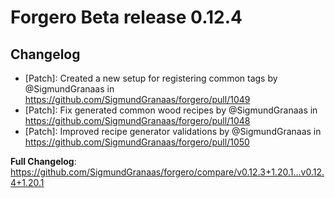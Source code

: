 # Forgero Beta release 0.12.4

## Changelog

* [Patch]: Created a new setup for registering common tags by @SigmundGranaas in https://github.com/SigmundGranaas/forgero/pull/1049
* [Patch]: Fix generated common wood recipes by @SigmundGranaas in https://github.com/SigmundGranaas/forgero/pull/1048
* [Patch]: Improved recipe generator validations by @SigmundGranaas in https://github.com/SigmundGranaas/forgero/pull/1050

**Full Changelog**: https://github.com/SigmundGranaas/forgero/compare/v0.12.3+1.20.1...v0.12.4+1.20.1
